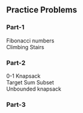 ## Practice Problems 
### Part-1
Fibonacci numbers 
</br>
Climbing Stairs 
### Part-2
0-1 Knapsack 
</br>
Target Sum Subset
</br>
Unbounded knapsack
### Part-3

